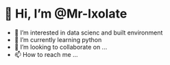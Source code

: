# 👋 Hi, I’m @Mr-Ixolate
- 👀 I’m interested in data scienc and built environment
- 🌱 I’m currently learning python
- 💞️ I’m looking to collaborate on ...
- 📫 How to reach me ...

<!---
Mr-Ixolate/Mr-Ixolate is a ✨ special ✨ repository because its `README.md` (this file) appears on your GitHub profile.
You can click the Preview link to take a look at your changes.
--->
